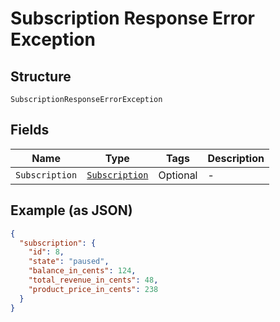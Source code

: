 
# Subscription Response Error Exception

## Structure

`SubscriptionResponseErrorException`

## Fields

| Name | Type | Tags | Description |
|  --- | --- | --- | --- |
| `Subscription` | [`Subscription`](../../doc/models/subscription.md) | Optional | - |

## Example (as JSON)

```json
{
  "subscription": {
    "id": 8,
    "state": "paused",
    "balance_in_cents": 124,
    "total_revenue_in_cents": 48,
    "product_price_in_cents": 238
  }
}
```

